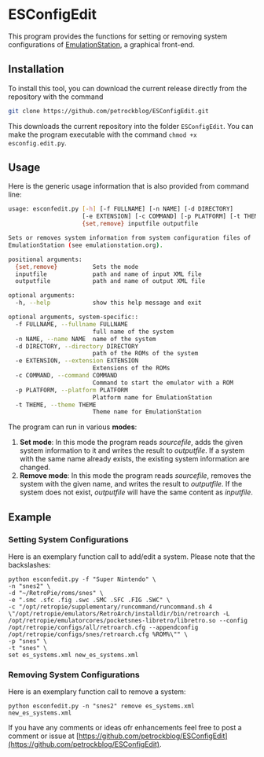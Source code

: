# ESConfigEdit

This program provides the functions for setting or removing system configurations of [EmulationStation](www.emulationstation.org), a graphical front-end.


## Installation

To install this tool, you can download the current release directly from the repository with the command 
```bash
git clone https://github.com/petrockblog/ESConfigEdit.git
```
This downloads the current repository into the folder `ESConfigEdit`. You can make the program executable with the command `chmod +x esconfig.edit.py`.


## Usage

Here is the generic usage information that is also provided from command line:
```bash
usage: esconfedit.py [-h] [-f FULLNAME] [-n NAME] [-d DIRECTORY]
                     [-e EXTENSION] [-c COMMAND] [-p PLATFORM] [-t THEME]
                     {set,remove} inputfile outputfile

Sets or removes system information from system configuration files of
EmulationStation (see emulationstation.org).

positional arguments:
  {set,remove}          Sets the mode
  inputfile             path and name of input XML file
  outputfile            path and name of output XML file

optional arguments:
  -h, --help            show this help message and exit

optional arguments, system-specific::
  -f FULLNAME, --fullname FULLNAME
                        full name of the system
  -n NAME, --name NAME  name of the system
  -d DIRECTORY, --directory DIRECTORY
                        path of the ROMs of the system
  -e EXTENSION, --extension EXTENSION
                        Extensions of the ROMs
  -c COMMAND, --command COMMAND
                        Command to start the emulator with a ROM
  -p PLATFORM, --platform PLATFORM
                        Platform name for EmulationStation
  -t THEME, --theme THEME
                        Theme name for EmulationStation
```

The program can run in various __modes__:

1. __Set mode__: In this mode the program reads _sourcefile_, adds the given system information to it and writes the result to _outputfile_. If a system with the same name already exists, the existing system information are changed.
2. __Remove mode__: In this mode the program reads _sourcefile_, removes the system with the given name, and writes the result to _outputfile_. If the system does not exist, _outputfile_ will have the same content as _inputfile_.


## Example

### Setting System Configurations

Here is an exemplary function call to add/edit a system. Please note that the backslashes:

```
python esconfedit.py -f "Super Nintendo" \
-n "snes2" \
-d "~/RetroPie/roms/snes" \
-e ".smc .sfc .fig .swc .SMC .SFC .FIG .SWC" \
-c "/opt/retropie/supplementary/runcommand/runcommand.sh 4 \"/opt/retropie/emulators/RetroArch/installdir/bin/retroarch -L /opt/retropie/emulatorcores/pocketsnes-libretro/libretro.so --config /opt/retropie/configs/all/retroarch.cfg --appendconfig /opt/retropie/configs/snes/retroarch.cfg %ROM%\"" \
-p "snes" \
-t "snes" \
set es_systems.xml new_es_systems.xml
```


### Removing System Configurations

Here is an exemplary function call to remove a system:

```
python esconfedit.py -n "snes2" remove es_systems.xml new_es_systems.xml
```

If you have any comments or ideas ofr enhancements feel free to post a comment or issue at [https://github.com/petrockblog/ESConfigEdit](https://github.com/petrockblog/ESConfigEdit).

